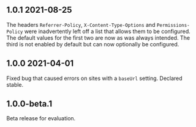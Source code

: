 ## 1.0.1 2021-08-25

The headers `Referrer-Policy`, `X-Content-Type-Options` and `Permissions-Policy` were inadvertently left off a list that allows them to be configured. The default values for the first two are now as was always intended. The third is not enabled by default but can now optionally be configured.

## 1.0.0 2021-04-01

Fixed bug that caused errors on sites with a `baseUrl` setting. Declared stable.

## 1.0.0-beta.1

Beta release for evaluation.

